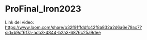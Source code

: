 # ProFinal_Iron2023

Link del video: https://www.loom.com/share/b32f91ffddfc42f8a832a2d6a6e79ac7?sid=b9cf6f7a-acb3-4844-b2a3-6876c25a9dee
